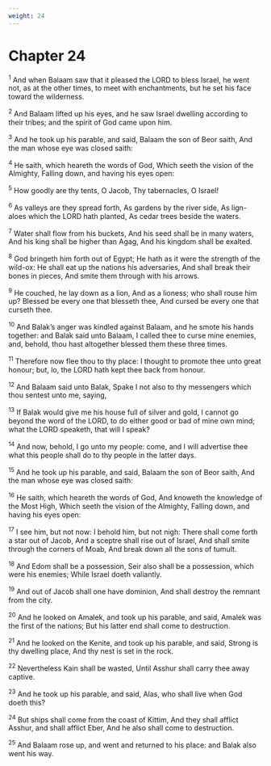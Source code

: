 ```yaml
---
weight: 24
---
```


# Chapter 24

<sup>1</sup> And when Balaam saw that it pleased the LORD to bless Israel, he went not, as at the other times, to meet with enchantments, but he set his face toward the wilderness. 

<sup>2</sup> And Balaam lifted up his eyes, and he saw Israel dwelling according to their tribes; and the spirit of God came upon him. 

<sup>3</sup> And he took up his parable, and said, Balaam the son of Beor saith, And the man whose eye was closed saith: 

<sup>4</sup> He saith, which heareth the words of God, Which seeth the vision of the Almighty, Falling down, and having his eyes open: 

<sup>5</sup> How goodly are thy tents, O Jacob, Thy tabernacles, O Israel! 

<sup>6</sup> As valleys are they spread forth, As gardens by the river side, As lign-aloes which the LORD hath planted, As cedar trees beside the waters. 

<sup>7</sup> Water shall flow from his buckets, And his seed shall be in many waters, And his king shall be higher than Agag, And his kingdom shall be exalted. 

<sup>8</sup> God bringeth him forth out of Egypt; He hath as it were the strength of the wild-ox: He shall eat up the nations his adversaries, And shall break their bones in pieces, And smite them through with his arrows. 

<sup>9</sup> He couched, he lay down as a lion, And as a lioness; who shall rouse him up? Blessed be every one that blesseth thee, And cursed be every one that curseth thee. 

<sup>10</sup> And Balak’s anger was kindled against Balaam, and he smote his hands together: and Balak said unto Balaam, I called thee to curse mine enemies, and, behold, thou hast altogether blessed them these three times. 

<sup>11</sup> Therefore now flee thou to thy place: I thought to promote thee unto great honour; but, lo, the LORD hath kept thee back from honour. 

<sup>12</sup> And Balaam said unto Balak, Spake I not also to thy messengers which thou sentest unto me, saying, 

<sup>13</sup> If Balak would give me his house full of silver and gold, I cannot go beyond the word of the LORD, to do either good or bad of mine own mind; what the LORD speaketh, that will I speak? 

<sup>14</sup> And now, behold, I go unto my people: come, and I will advertise thee what this people shall do to thy people in the latter days. 

<sup>15</sup> And he took up his parable, and said, Balaam the son of Beor saith, And the man whose eye was closed saith: 

<sup>16</sup> He saith, which heareth the words of God, And knoweth the knowledge of the Most High, Which seeth the vision of the Almighty, Falling down, and having his eyes open: 

<sup>17</sup> I see him, but not now: I behold him, but not nigh: There shall come forth a star out of Jacob, And a sceptre shall rise out of Israel, And shall smite through the corners of Moab, And break down all the sons of tumult. 

<sup>18</sup> And Edom shall be a possession, Seir also shall be a possession, which were his enemies; While Israel doeth valiantly. 

<sup>19</sup> And out of Jacob shall one have dominion, And shall destroy the remnant from the city. 

<sup>20</sup> And he looked on Amalek, and took up his parable, and said, Amalek was the first of the nations; But his latter end shall come to destruction. 

<sup>21</sup> And he looked on the Kenite, and took up his parable, and said, Strong is thy dwelling place, And thy nest is set in the rock. 

<sup>22</sup> Nevertheless Kain shall be wasted, Until Asshur shall carry thee away captive. 

<sup>23</sup> And he took up his parable, and said, Alas, who shall live when God doeth this? 

<sup>24</sup> But ships shall come from the coast of Kittim, And they shall afflict Asshur, and shall afflict Eber, And he also shall come to destruction. 

<sup>25</sup> And Balaam rose up, and went and returned to his place: and Balak also went his way. 


